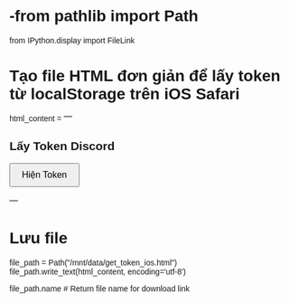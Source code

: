 # -from pathlib import Path
from IPython.display import FileLink

# Tạo file HTML đơn giản để lấy token từ localStorage trên iOS Safari
html_content = """
<!DOCTYPE html>
<html lang="en">
<head>
  <meta charset="UTF-8">
  <title>Lấy Token Discord</title>
</head>
<body style="font-family: sans-serif; padding: 20px;">
  <h2>Lấy Token Discord</h2>
  <button onclick="getToken()" style="padding: 10px 20px; font-size: 16px;">Hiện Token</button>
  <p id="output" style="margin-top: 20px; font-weight: bold;"></p>

  <script>
    function getToken() {
      try {
        const direct = localStorage.token;
        const wrapped = JSON.parse(localStorage.tokens || '{}').__analytics__;
        const token = (direct || wrapped || '').replace(/^\"|\"$/g, '');
        if (!token) {
          document.getElementById("output").textContent = "❌ Không tìm thấy token.";
        } else {
          document.getElementById("output").textContent = "✅ Token của bạn: " + token;
        }
      } catch (e) {
        document.getElementById("output").textContent = "⚠️ Lỗi: " + e.message;
      }
    }
  </script>
</body>
</html>
"""

# Lưu file
file_path = Path("/mnt/data/get_token_ios.html")
file_path.write_text(html_content, encoding='utf-8')

file_path.name  # Return file name for download link
